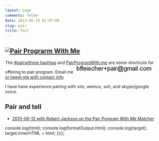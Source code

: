```yaml
---
layout: page
comments: false
date: 2013-06-19 01:07:00
slug: pair
title: Pair
---
```


<section class="content">

## [![Pair Prograrm With Me](http://www.pairprogramwith.me/badge.png 'Pair Program With Me')](http://www.pairprogramwith.me/)

The [#pairwithme hashtag](https://twitter.com/search?q=%23pairwithme) and [PairProgramWith.me](http://www.pairprogramwith.me/) are some shortcuts for offering to pair program.  Email me <img src="/images/email_pair.png" title="email pair address" alt="email pair address"> <a href="https://twitter.com/intent/tweet?text=%23pairwithme%20%40{{ site.author.twitter }}" target="_blank"> or tweet me with contact info</a>

I have have experience pairing with vim, wemux, ssh, and skype/google voice.

## Pair and tell

* [2013-06-12 with Robert Jackson on the Pair Program With Me Matcher](https://github.com/rubyrogues/ppwm-matcher/)

<div id="pairing"></div>
<script>
(function($) {
    var config = {
        'key' : "0AqHUOZcVEj_XdE5SMzBKSWhINjVtTlh2b0JjUFp4OEE",
        'fields' : [
                'appointments',
                 'link',
                 'pair',
                 'description'
        ],
        'target' : '#pairing'
    };

    config.url = "https://spreadsheets.google.com/feeds/list/" + config.key + "/od6/public/values?alt=json";
  

    console.log(config);
      var printer = {
        'formatOutput' : function(entry) {
         this.html = this.html || '';
           $.each(template, function(field, formatting) {
             var output = entry["gsx$" + field]["$t"];
             html += formatting.replace('REPLACE', output);
            });
         },
        'target' :  $(config.target),
        'html' : '',
     
          'add_row' : function(row) {
              console.log(row);
              // next for each row, extract fields
              // e.g. ['gsx$description']['$t']
          }
      };
      var client = {          
        'each_entry' : function(url, add_row) {            
              $.getJSON( url, function( json ) {
                  $.each( json.feed.entry, function(key, val) {
                      if(typeof(key) === 'number') {
                          add_row(val);
                      };
                  });

              });

            }
      };
      client.each_entry(config.url, printer.add_row); 
    
})(jQuery);
</script>
  console.log(html);
  console.log(formatOutput.html);
  console.log(target);
  target.innerHTML = html;
})();
</script>

</section>
